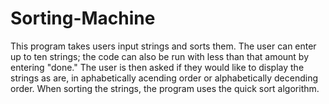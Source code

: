 # Sorting-Machine

This program takes users input strings and sorts them. The user can enter up to ten strings; the code can also be run with less than that amount by entering "done."
The user is then asked if they would like to display the strings as are, in aphabetically acending order or alphabetically decending order. When sorting the strings, 
the program uses the quick sort algorithm. 
